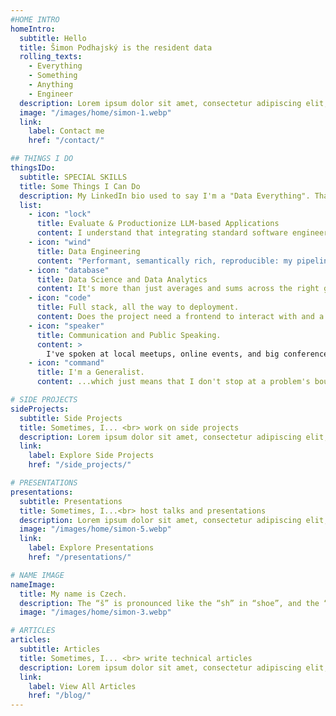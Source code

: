 ```yaml
---
#HOME INTRO
homeIntro:
  subtitle: Hello
  title: Šimon Podhajský is the resident data
  rolling_texts:
    - Everything
    - Something
    - Anything
    - Engineer
  description: Lorem ipsum dolor sit amet, consectetur adipiscing elit, sed do eiusmod tempor incididunt ut labore et dolore magna aliqua. Ut enim ad minim veniam, quis nostrud exercitation.
  image: "/images/home/simon-1.webp"
  link:
    label: Contact me
    href: "/contact/"

## THINGS I DO
thingsIDo:
  subtitle: SPECIAL SKILLS
  title: Some Things I Can Do
  description: My LinkedIn bio used to say I'm a "Data Everything". That wasn't too far off.
  list:
    - icon: "lock"
      title: Evaluate & Productionize LLM-based Applications
      content: I understand that integrating standard software engineering and ML best practices is what keeps the modern LLM-based apps from remaining merely a fancy demo.
    - icon: "wind"
      title: Data Engineering
      content: "Performant, semantically rich, reproducible: my pipelines are all of the above."
    - icon: "database"
      title: Data Science and Data Analytics
      content: It's more than just averages and sums across the right groups.
    - icon: "code"
      title: Full stack, all the way to deployment.
      content: Does the project need a frontend to interact with and a cloud infrastructure to host itself in? I'm on it.
    - icon: "speaker"
      title: Communication and Public Speaking.
      content: >
        I've spoken at local meetups, online events, and big conferences. Hit me up to speak at any of the above!
    - icon: "command"
      title: I'm a Generalist.
      content: ...which just means that I don't stop at a problem's boundary; I see it through wherever it

# SIDE PROJECTS
sideProjects:
  subtitle: Side Projects
  title: Sometimes, I... <br> work on side projects
  description: Lorem ipsum dolor sit amet, consectetur adipiscing elit, sed do eiusmod tempor incididunt ut labore et dolore magna aliqua. Ut enim ad minim veniam, quis nostrud exercitation.
  link:
    label: Explore Side Projects
    href: "/side_projects/"

# PRESENTATIONS
presentations:
  subtitle: Presentations
  title: Sometimes, I...<br> host talks and presentations
  description: Lorem ipsum dolor sit amet, consectetur adipiscing elit, sed do eiusmod tempor incididunt ut labore et dolore magna aliqua. Ut enim ad minim veniam, quis nostrud exercitation.
  image: "/images/home/simon-5.webp"
  link:
    label: Explore Presentations
    href: "/presentations/"

# NAME IMAGE
nameImage:
  title: My name is Czech.
  description: The “š” is pronounced like the “sh” in “shoe”, and the “ý” is pronounced like the “ee” in “bee”. So, it’s “SHIH-mon Pot-HIGH-skee”. But you can always call me Simon.
  image: "/images/home/simon-3.webp"

# ARTICLES
articles:
  subtitle: Articles
  title: Sometimes, I... <br> write technical articles
  description: Lorem ipsum dolor sit amet, consectetur adipiscing elit, sed do eiusmod tempor incididunt ut labore et dolore magna aliqua. Ut enim ad minim veniam, quis nostrud exercitation.
  link:
    label: View All Articles
    href: "/blog/"
---
```

